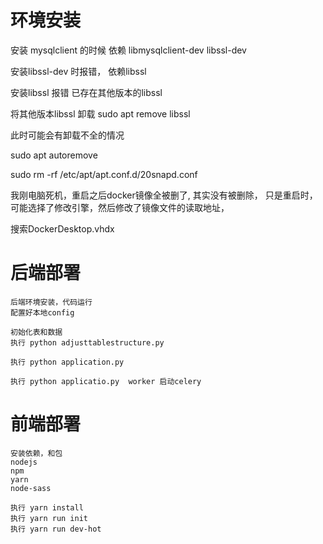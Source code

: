 # 环境安装

安装 mysqlclient 的时候
依赖
libmysqlclient-dev
libssl-dev

安装libssl-dev 时报错，  依赖libssl

安装libssl 报错 已存在其他版本的libssl

将其他版本libssl 卸载
sudo apt remove libssl

此时可能会有卸载不全的情况

sudo apt autoremove

sudo rm -rf /etc/apt/apt.conf.d/20snapd.conf

我刚电脑死机，重启之后docker镜像全被删了, 其实没有被删除， 只是重启时， 可能选择了修改引擎，然后修改了镜像文件的读取地址， 

搜索DockerDesktop.vhdx

# 后端部署
```
后端环境安装，代码运行
配置好本地config

初始化表和数据
执行 python adjusttablestructure.py

执行 python application.py

执行 python applicatio.py  worker 启动celery
```
# 前端部署
```
安装依赖，和包
nodejs
npm
yarn
node-sass

执行 yarn install
执行 yarn run init
执行 yarn run dev-hot
```










